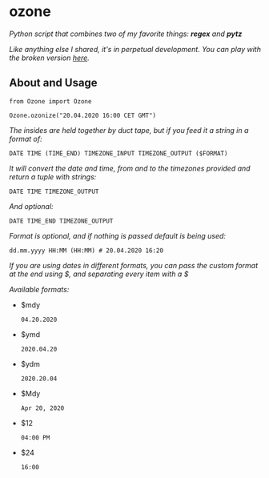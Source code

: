 # ozone
_Python script that combines two of my favorite things: **regex** and **pytz**_

_Like anything else I shared, it's in perpetual development. You can play with the broken version [here](https://www.plaintech.ink/ozone)._

## About and Usage

    from Ozone import Ozone
    
    Ozone.ozonize("20.04.2020 16:00 CET GMT")

_The insides are held together by duct tape, but if you feed it a string in a format of:_

    DATE TIME (TIME_END) TIMEZONE_INPUT TIMEZONE_OUTPUT ($FORMAT)
    
_It will convert the date and time, from and to the timezones provided and return a tuple with strings:_

    DATE TIME TIMEZONE_OUTPUT
    
_And optional:_

    DATE TIME_END TIMEZONE_OUTPUT
    
_Format is optional, and if nothing is passed default is being used:_

    dd.mm.yyyy HH:MM (HH:MM) # 20.04.2020 16:20
    
_If you are using dates in different formats, you can pass the custom format at the end using $, and separating every item with a $_

_Available formats:_

 - $mdy
 
       04.20.2020
    
 - $ymd
 
       2020.04.20
    
 - $ydm
 
       2020.20.04
       
 - $Mdy
 
       Apr 20, 2020
    
 - $12
 
       04:00 PM
    
 - $24
 
       16:00

    
